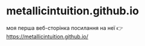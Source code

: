 # metallicintuition.github.io
моя перша веб-сторінка
посилання на неї 👉https://metallicintuition.github.io/
